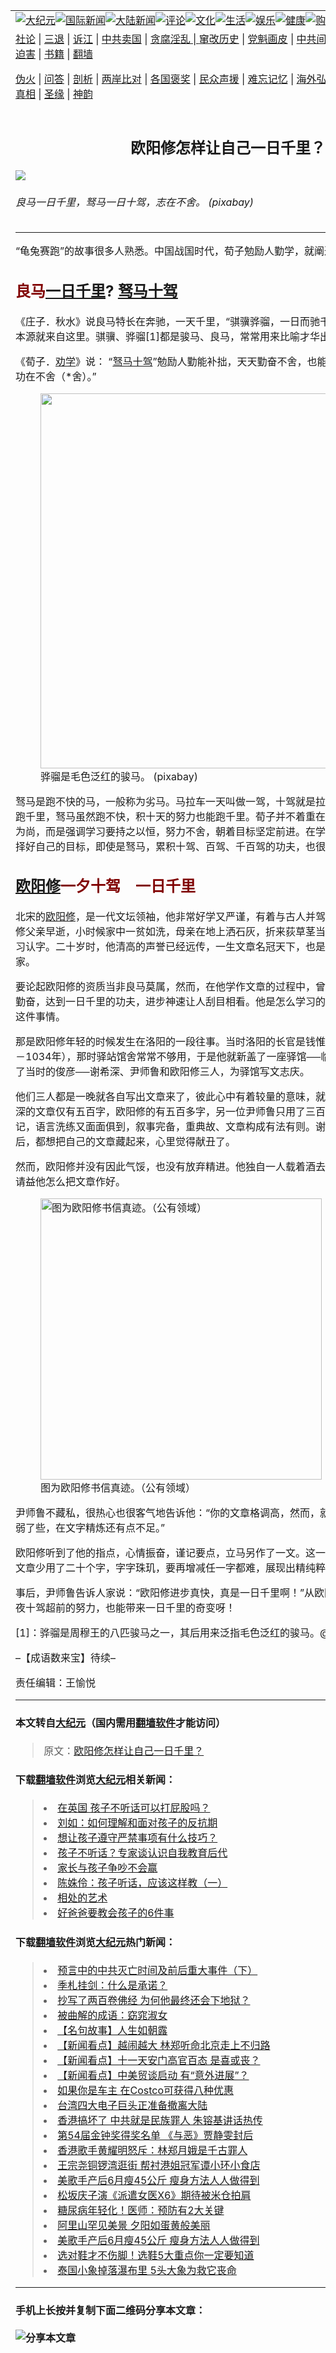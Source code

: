 <a name="1" id="1" target="_blank"></a><span id="1"></span>
<table border="0"><tr><td colspan="2" VALIGN=TOP><a href="https://github.com/clbjqp2826/djy/blob/master/gb/nsc413.md#1"><img src="https://raw.githubusercontent.com/clbjqp2826/www/master/t/djy/1.jpg" title="大纪元"></a><a href="https://github.com/clbjqp2826/djy/blob/master/gb/n24hr.md#1"><img src="https://raw.githubusercontent.com/clbjqp2826/www/master/t/djy/3.jpg" title="国际新闻"></a><a href="https://github.com/clbjqp2826/djy/blob/master/gb/nsc413.md#1"><img src="https://raw.githubusercontent.com/clbjqp2826/www/master/t/djy/4.jpg" title="大陆新闻"></a><a href="https://github.com/clbjqp2826/djy/blob/master/gb/news392.md#1"><img src="https://raw.githubusercontent.com/clbjqp2826/www/master/t/djy/5.jpg" title="评论"></a><a href="https://github.com/clbjqp2826/djy/blob/master/gb/news2007.md#1"><img src="https://raw.githubusercontent.com/clbjqp2826/www/master/t/djy/6.jpg" title="文化"></a><a href="https://github.com/clbjqp2826/djy/blob/master/gb/news2008.md#1"><img src="https://raw.githubusercontent.com/clbjqp2826/www/master/t/djy/7.jpg" title="生活"></a><a href="https://github.com/clbjqp2826/djy/blob/master/gb/ncyule.md#1"><img src="https://raw.githubusercontent.com/clbjqp2826/www/master/t/djy/8.jpg" title="娱乐"></a><a href="https://github.com/clbjqp2826/djy/blob/master/gb/nsc1002.md#1"><img src="https://raw.githubusercontent.com/clbjqp2826/www/master/t/djy/9.jpg" title="健康"><a href="https://www.youlucky.com"><img src="https://raw.githubusercontent.com/clbjqp2826/www/master/t/djy/10.jpg" title="购物"></a><a href="https://www.supportepoch.org/donation?utm_medium=epochtimes&utm_source=referral&utm_campaign=donate_button_djyhomepage"><img src="https://raw.githubusercontent.com/clbjqp2826/www/master/t/djy/12.jpg" title="捐款"></a></td></tr>
<tr><td colspan="2" VALIGN=TOP><a target="_blank" href="https://git.io/fjCRf">社论</a> | <a target="_blank" href="https://github.com/clbjqp2826/djy/blob/master/gb/nf5657.md#1">三退</a> | <a target="_blank" href="https://github.com/clbjqp2826/djy/blob/master/gb/nf6123.md#1">诉江</a> | <a target="_blank" href="https://github.com/clbjqp2826/djy/blob/master/gb/nf1176117.md#1">中共卖国</a> | <a target="_blank" href="https://github.com/clbjqp2826/djy/blob/master/gb/nf5773.md#1">贪腐淫乱 | <a target="_blank" href="https://github.com/clbjqp2826/djy/blob/master/gb/nf1176115.md#1">窜改历史</a> | <a target="_blank" href="https://github.com/clbjqp2826/djy/blob/master/gb/nf1176107.md#1">党魁画皮</a> | <a target="_blank" href="https://github.com/clbjqp2826/djy/blob/master/gb/nf1320400.md#1">中共间谍</a> | <a target="_blank" href="https://github.com/clbjqp2826/djy/blob/master/gb/nf1176114.md#1">破坏传统</a> | <a target="_blank" href="https://github.com/clbjqp2826/djy/blob/master/gb/nf5287.md#1">恶贯满盈</a> | <a target="_blank" href="https://github.com/clbjqp2826/djy/blob/master/gb/ncid278.md#1">人权</a> | <a target="_blank" href="https://github.com/clbjqp2826/djy/blob/master/gb/nf1176111.md#1">迫害</a> | <a target="_blank" href="https://github.com/clbjqp2826/djy/blob/master/gb/nf1235328.md#1">书籍</a> | <a target="_blank" href="https://github.com/clbjqp2826/www/blob/master/README.md?zsrh#1">翻墙</a></p><p><a target="_blank" href="https://github.com/clbjqp2826/djy/blob/master/gb/nf5562.md#1">伪火</a> | <a target="_blank" href="https://github.com/clbjqp2826/djy/blob/master/gb/nf4378.md#1">问答</a> | <a target="_blank" href="https://github.com/clbjqp2826/djy/blob/master/gb/nf5792.md#1">剖析</a> | <a target="_blank" href="https://github.com/clbjqp2826/djy/blob/master/gb/nf5735.md#1">两岸比对</a> | <a target="_blank" href="https://github.com/clbjqp2826/djy/blob/master/gb/nf6119.md#1">各国褒奖</a> | <a target="_blank" href="https://github.com/clbjqp2826/djy/blob/master/gb/nf6120.md#1">民众声援</a> | <a target="_blank" href="https://github.com/clbjqp2826/djy/blob/master/gb/nf1188594.md#1">难忘记忆</a> | <a target="_blank" href="https://github.com/clbjqp2826/djy/blob/master/gb/nf3180.md#1">海外弘传</a> | <a target="_blank" href="https://github.com/clbjqp2826/djy/blob/master/gb/nf5410.md#1">万人上访</a> | <a target="_blank" href="https://github.com/clbjqp2826/ntdtv/blob/master/gb/prog1530_1.md#1">和平抗议</a> | <a target="_blank" href="https://github.com/clbjqp2826/djy/blob/master/gb/nf4386.md#1">支持</a> | <a target="_blank" href="https://github.com/clbjqp2826/djy/blob/master/gb/nf4389.md#1">真相</a> | <a target="_blank" href="https://github.com/clbjqp2826/djy/blob/master/gb/nf5790.md#1">圣缘</a> | <a target="_blank" href="https://github.com/clbjqp2826/djy/blob/master/gb/nf4786.md#1">神韵</a></td></tr>
<tr><td VALIGN=TOP width="626"><h2 align=center>欧阳修怎样让自己一日千里？</h2>
<img src="http://i.epochtimes.com/assets/uploads/2019/07/b7e94ced7932be6c642f733447200e57-600x400.jpg" />
<h6>良马一日千里，驽马一日十驾，志在不舍。 (pixabay)
</h6>
<hr>
<p>“龟兔赛跑”的故事很多人熟悉。中国战国时代，荀子勉励人勤学，就阐述了这样的道理。</p>
<h2><span style="color: #800000;">良马<a href="https://github.com/clbjqp2826/djy/blob/master/gb/tag/%E4%B8%80%E6%97%A5%E5%8D%83%E9%87%8C.md">一日千里</a></span>? <span style="color: #800000;"><a href="https://github.com/clbjqp2826/djy/blob/master/gb/tag/%E9%A9%BD%E9%A9%AC%E5%8D%81%E9%A9%BE.md">驽马十驾</a></span></h2>
<p>《庄子．秋水》说良马特长在奔驰，一天千里，“骐骥骅骝，一日而驰千里”。“<a href="https://github.com/clbjqp2826/djy/blob/master/gb/tag/%E4%B8%80%E6%97%A5%E5%8D%83%E9%87%8C.md">一日千里</a>”的词语本源就来自这里。骐骥、骅骝[1]都是骏马、良马，常常用来比喻才华出众的人。</p>
<p>《荀子．<a href="https://github.com/clbjqp2826/djy/blob/master/gb/tag/%E5%8A%9D%E5%AD%A6.md">劝学</a>》说： “<a href="https://github.com/clbjqp2826/djy/blob/master/gb/tag/%E9%A9%BD%E9%A9%AC%E5%8D%81%E9%A9%BE.md">驽马十驾</a>”勉励人勤能补拙，天天勤奋不舍，也能达到目标，“驽马十驾，功在不舍（*舍）。”</p>
<figure id="attachment_11359305" style="width: 600px" class="wp-caption aligncenter"><a href="http://i.epochtimes.com/assets/uploads/2019/07/f8e44a1862e6f65ba7fccb08a09cb7cf.jpg"><img class="size-large wp-image-11359305" src="http://i.epochtimes.com/assets/uploads/2019/07/f8e44a1862e6f65ba7fccb08a09cb7cf-600x339.jpg" alt="" width="600" b="339" /></a><figcaption class="wp-caption-text">骅骝是毛色泛红的骏马。 (pixabay)</figcaption></figure>
<p>驽马是跑不快的马，一般称为劣马。马拉车一天叫做一驾，十驾就是拉十天的路程。良马一天能跑千里，驽马虽然跑不快，积十天的努力也能跑千里。荀子并不着重在速度上争强，也不以竞争为尚，而是强调学习要持之以恒，努力不舍，朝着目标坚定前进。在学习上，在人生的旅程上选择好自己的目标，即使是驽马，累积十驾、百驾、千百驾的功夫，也很有机会达成目标。</p>
<h2><span style="color: #800000;"><a href="https://github.com/clbjqp2826/djy/blob/master/gb/tag/%E6%AC%A7%E9%98%B3%E4%BF%AE.md">欧阳修</a>一夕十驾　一日千里</span></h2>
<p>北宋的<a href="https://github.com/clbjqp2826/djy/blob/master/gb/tag/%E6%AC%A7%E9%98%B3%E4%BF%AE.md">欧阳修</a>，是一代文坛领袖，他非常好学又严谨，有着与古人并驾齐驱而绝驰的决心。欧阳修父亲早逝，小时候家中一贫如洗，母亲在地上洒石灰，折来荻草茎当笔画地写字，教欧阳修学习认字。二十岁时，他清高的声誉已经远传，一生文章名冠天下，也是金石文的名家、历史学家。</p>
<p>要论起欧阳修的资质当非良马莫属，然而，在他学作文章的过程中，曾经展现过驽马一夕十驾的勤奋，达到一日千里的功夫，进步神速让人刮目相看。他是怎么学习的呢？《湘山野录》记载了这件事情。</p>
<p>那是欧阳修年轻的时候发生在洛阳的一段往事。当时洛阳的长官是钱惟演（字希圣，公元977年－1034年），那时驿站馆舍常常不够用，于是他就新盖了一座驿馆──临辕。临辕落成时，他找了当时的俊彦──谢希深、尹师鲁和欧阳修三人，为驿馆写文志庆。</p>
<p>他们三人都是一晚就各自写出文章来了，彼此心中有着较量的意味，就拿出文章来比一比。谢希深的文章仅有五百字，欧阳修的有五百多字，另一位尹师鲁只用了三百八十多字就写成了临辕记，语言洗练又面面俱到，叙事完备，重典故、文章构成有法有则。谢希深和欧阳修两人看了之后，都想把自己的文章藏起来，心里觉得献丑了。</p>
<p>然而，欧阳修并没有因此气馁，也没有放弃精进。他独自一人载着酒去请教尹师鲁，一整个晚上请益他怎么把文章作好。</p>
<figure id="attachment_10642279" style="width: 450px" class="wp-caption aligncenter"><a href="http://i.epochtimes.com/assets/uploads/2003/08/Letter_by_Ouyang_Xiu.jpg"><img class="wp-image-10642279 size-medium" src="http://i.epochtimes.com/assets/uploads/2003/08/Letter_by_Ouyang_Xiu-450x495.jpg" alt="图为欧阳修书信真迹。（公有领域）" width="450" b="495" /></a><figcaption class="wp-caption-text">图为欧阳修书信真迹。（公有领域）</figcaption></figure>
<p>尹师鲁不藏私，很热心也很客气地告诉他：“你的文章格调高，然而，就是在篇章格局气势上稍微弱了些，在文字精炼还有点不足。”</p>
<p>欧阳修听到了他的指点，心情振奋，谨记要点，立马另作了一文。这一次写出来的比尹师鲁那篇文章少用了二十个字，字字珠玑，要再增减任一字都难，展现出精纯粹炼的光彩。</p>
<p>事后，尹师鲁告诉人家说：“欧阳修进步真快，真是一日千里啊！”从欧阳修的学习故事来看，一夜十驾超前的努力，也能带来一日千里的奇变呀！</p>
<p>[1]：骅骝是周穆王的八匹骏马之一，其后用来泛指毛色泛红的骏马。@*＃</p>
<p>–【成语数来宝】待续–</p>
<p>责任编辑：王愉悦</p>
<hr>

#### 本文转自<a href="http://www.epochtimes.com">大纪元</a>（国内需用<a href="https://git.io/JesJV">翻墙软件</a>才能访问）
> 原文：<a href="http://www.epochtimes.com/gb/19/7/1/n11358051.htm">欧阳修怎样让自己一日千里？</a>
#### 下载<a href="https://git.io/JesJV">翻墙软件</a>浏览<a href="http://www.epochtimes.com">大纪元</a>相关新闻：
> <li><a href="http://www.epochtimes.com/gb/17/11/12/n9831718.htm">在英国 孩子不听话可以打屁股吗？</a></li>
> <li><a href="http://www.epochtimes.com/gb/15/1/2/n4332418.htm">刘如：如何理解和面对孩子的反抗期</a></li>
> <li><a href="http://www.epochtimes.com/gb/13/11/27/n4020521.htm">想让孩子遵守严禁事项有什么技巧？</a></li>
> <li><a href="http://www.epochtimes.com/gb/13/9/30/n3975419.htm">孩子不听话？专家谈认识自我教育后代</a></li>
> <li><a href="http://www.epochtimes.com/gb/13/7/11/n3914073.htm">家长与孩子争吵不会赢</a></li>
> <li><a href="http://www.epochtimes.com/gb/13/6/11/n3891286.htm">陈姝伶：孩子听话，应该这样教（一）</a></li>
> <li><a href="http://www.epochtimes.com/gb/13/3/28/n3833849.htm">相处的艺术</a></li>
> <li><a href="http://www.epochtimes.com/gb/11/4/14/n3228408.htm">好爸爸要教会孩子的6件事</a></li>

#### 下载<a href="https://git.io/JesJV">翻墙软件</a>浏览<a href="http://www.epochtimes.com">大纪元</a>热门新闻：
> <li><a href="http://www.epochtimes.com/gb/19/9/29/n11554590.htm">预言中的中共灭亡时间及前后重大事件（下）</a></li>
> <li><a href="http://www.epochtimes.com/gb/12/4/28/n3576538.htm">季札挂剑：什么是承诺？</a></li>
> <li><a href="http://www.epochtimes.com/gb/19/10/2/n11563670.htm">抄写了两百卷佛经 为何他最终还会下地狱？</a></li>
> <li><a href="http://www.epochtimes.com/gb/19/10/4/n11568273.htm">被曲解的成语：窈窕淑女</a></li>
> <li><a href="http://www.epochtimes.com/gb/18/3/31/n10265703.htm">【名句故事】人生如朝露</a></li>
> <li><a href="http://www.epochtimes.com/gb/19/10/7/n11574050.htm">【新闻看点】越闹越大 林郑听命北京走上不归路</a></li>
> <li><a href="http://www.epochtimes.com/gb/19/10/4/n11568698.htm">【新闻看点】十一天安门高官百态 是喜或丧？</a></li>
> <li><a href="http://www.epochtimes.com/gb/19/10/7/n11574294.htm">【新闻看点】中美贸谈启动 有“意外进展”？</a></li>
> <li><a href="http://www.epochtimes.com/gb/19/10/5/n11570750.htm">如果你是车主 在Costco可获得八种优惠</a></li>
> <li><a href="http://www.epochtimes.com/gb/19/10/6/n11571449.htm">台湾四大电子巨头正准备撤离大陆</a></li>
> <li><a href="http://www.epochtimes.com/gb/19/10/6/n11571866.htm">香港搞坏了 中共就是民族罪人 朱镕基讲话热传</a></li>
> <li><a href="http://www.epochtimes.com/gb/19/10/5/n11569838.htm">第54届金钟奖得奖名单 《与恶》贾静雯封后</a></li>
> <li><a href="http://www.epochtimes.com/gb/19/10/5/n11570726.htm">香港歌手黄耀明怒斥：林郑月娥是千古罪人</a></li>
> <li><a href="http://www.epochtimes.com/gb/19/10/5/n11570552.htm">王宗尧铜锣湾逛街 帮衬港姐冠军谭小环小食店</a></li>
> <li><a href="http://www.epochtimes.com/gb/19/10/5/n11569720.htm">美歌手产后6月瘦45公斤 瘦身方法人人做得到</a></li>
> <li><a href="http://www.epochtimes.com/gb/19/10/5/n11569768.htm">松坂庆子演《派遣女医X6》期待被米仓拍肩</a></li>
> <li><a href="http://www.epochtimes.com/gb/19/10/4/n11568914.htm">糖尿病年轻化！医师：预防有2大关键</a></li>
> <li><a href="http://www.epochtimes.com/gb/19/10/2/n11563382.htm">阿里山罕见美景 夕阳如蛋黄般美丽</a></li>
> <li><a href="http://www.epochtimes.com/gb/19/10/5/n11569720.htm">美歌手产后6月瘦45公斤 瘦身方法人人做得到</a></li>
> <li><a href="http://www.epochtimes.com/gb/19/10/7/n11572541.htm">选对鞋才不伤脚！选鞋5大重点你一定要知道</a></li>
> <li><a href="http://www.epochtimes.com/gb/19/10/7/n11573172.htm">泰国小象掉落瀑布里 5头大象为救它丧命</a></li>
<hr>

#### 手机上长按并复制下面二维码分享本文章：<br><br><img src="http://www.hehaibao.com/qr/index.php?m=1&e=L&p=10&t=&d=https://github.com/clbjqp2826/djy/blob/master/gb/19/7/1/n11358051.md%231" title="分享本文章"></td><td VALIGN=TOP><a href="https://github.com/clbjqp2826/djy/blob/master/gb/16/1/21/n4622075.md?dfh#1" target="_blank"><img src="https://raw.githubusercontent.com/clbjqp2826/djy/master/gb/300/wei-f1.jpg" title="中共的伪火骗局"  alt="中共的伪火骗局"></a><br><a href="https://github.com/clbjqp2826/yh/blob/master/README.md?dfh#1" target="_blank"><img src="https://raw.githubusercontent.com/clbjqp2826/djy/master/gb/300/yong-h.jpg" title="永恒的见证"  alt="永恒的见证"></a><br><a href="https://github.com/clbjqp2826/djy/blob/master/gb/13/9/29/n3974789.md?dfh#1" target="_blank"><img src="https://raw.githubusercontent.com/clbjqp2826/djy/master/gb/300/shang-lnz.jpg" title="善良女子被中共投男牢"  alt="善良女子被中共投男牢"></a><br><a href="https://github.com/clbjqp2826/djy/blob/master/gb/16/3/16/n4663449.md?dfh#1" target="_blank"><img src="https://raw.githubusercontent.com/clbjqp2826/djy/master/gb/300/huo-z3.jpg" title="警卫目击活摘器官"  alt="警卫目击活摘器官"></a><br><a href="https://github.com/clbjqp2826/djy/blob/master/gb/16/8/7/n8177641.md?dfh#1" target="_blank"><img src="https://raw.githubusercontent.com/clbjqp2826/djy/master/gb/300/huo-z4.jpg" title="证人描述活摘恐怖"  alt="证人描述活摘恐怖"></a><br><a href="https://github.com/clbjqp2826/djy/blob/master/gb/10/4/19/n2881569.md?dfh#1" target="_blank"><img src="https://raw.githubusercontent.com/clbjqp2826/djy/master/gb/300/huo-z1.jpg" title="揭开活摘器官黑幕"  alt="揭开活摘器官黑幕"></a><br><a href="https://github.com/clbjqp2826/djy/blob/master/gb/10/11/7/n3077476.md?dfh#1" target="_blank"><img src="https://raw.githubusercontent.com/clbjqp2826/djy/master/gb/300/ma-ks.jpg" title="马克思的成魔之路"  alt="马克思的成魔之路"></a><br><a href="https://github.com/clbjqp2826/djy/blob/master/gb/14/6/9/n4173977.md?dfh#1" target="_blank"><img src="https://raw.githubusercontent.com/clbjqp2826/djy/master/gb/300/chang-zs.jpg" title="藏字石 蕴天机"  alt="藏字石 蕴天机"></a><br><a href="https://github.com/clbjqp2826/djy/blob/master/gb/18/5/10/n10381511.md?dfh#1" target="_blank"><img src="https://raw.githubusercontent.com/clbjqp2826/djy/master/gb/300/st1.jpg" title="关注3亿人三退"  alt="关注3亿人三退"></a><br><a href="https://github.com/clbjqp2826/djy/blob/master/gb/18/3/21/n10237682.md?dfh#1" target="_blank"><img src="https://raw.githubusercontent.com/clbjqp2826/djy/master/gb/300/jie-t.jpg" title="解体中共复兴中华"  alt="解体中共复兴中华"></a><br><a href="https://github.com/clbjqp2826/djy/blob/master/gb/9/2/9/n2422991.md?dfh#1" target="_blank"><img src="https://raw.githubusercontent.com/clbjqp2826/djy/master/gb/300/gao-zs.jpg" title="中共迫害良心律师"  alt="中共迫害良心律师"></a><br><a href="https://github.com/clbjqp2826/djy/blob/master/gb/18/12/9/n10900044.md?dfh#1" target="_blank"><img src="https://raw.githubusercontent.com/clbjqp2826/djy/master/gb/300/sj1.jpg" title="303万人举报江泽民"  alt="303万人举报江泽民"></a><br><a href="https://github.com/clbjqp2826/djy/blob/master/gb/18/8/28/n10672014.md?dfh#1" target="_blank"><img src="https://raw.githubusercontent.com/clbjqp2826/djy/master/gb/300/sj2.jpg" title="这些官员为何起诉江泽民"  alt="这些官员为何起诉江泽民"></a><br><a href="https://github.com/clbjqp2826/djy/blob/master/gb/8/12/18/n2367165.md?dfh#1" target="_blank"><img src="https://raw.githubusercontent.com/clbjqp2826/djy/master/gb/300/liangan.jpg" title="海峡两岸的强烈对比"  alt="海峡两岸的强烈对比"></a><br><a href="https://github.com/clbjqp2826/djy/blob/master/gb/15/5/5/n4427238.md?dfh#1" target="_blank"><img src="https://raw.githubusercontent.com/clbjqp2826/djy/master/gb/300/jia-ndzl.jpg" title="加拿大总理的贺信"  alt="加拿大总理的贺信"></a><br><a href="https://github.com/clbjqp2826/djy/blob/master/gb/11/6/17/n3289382.md?dfh#1" target="_blank"><img src="https://raw.githubusercontent.com/clbjqp2826/djy/master/gb/300/xiao-wd.jpg" title="探寻真相兼听则明"  alt="探寻真相兼听则明"></a><br><a href="https://github.com/clbjqp2826/djy/blob/master/gb/18/10/27/n10812623.md?dfh#1" target="_blank"><img src="https://raw.githubusercontent.com/clbjqp2826/djy/master/gb/300/yindu.jpg" title="印度媒体报道东方"  alt="印度媒体报道东方"></a><br><a href="https://github.com/clbjqp2826/djy/blob/master/gb/18/6/9/n10469652.md?dfh#1" target="_blank"><img src="https://raw.githubusercontent.com/clbjqp2826/djy/master/gb/300/xie-j.jpg" title="不一样的海外校园"  alt="不一样的海外校园"></a><br><a href="https://github.com/clbjqp2826/djy/blob/master/gb/7/4/5/n1669415.md?dfh#1" target="_blank"><img src="https://raw.githubusercontent.com/clbjqp2826/djy/master/gb/300/li-up.jpg" title="从大师到徒弟的传奇"  alt="从大师到徒弟的传奇"></a><br><a href="https://github.com/clbjqp2826/djy/blob/master/gb/17/5/26/n9191512.md?dfh#1" target="_blank"><img src="https://raw.githubusercontent.com/clbjqp2826/djy/master/gb/300/zfl2.jpg" title="亿万人与东方一本奇书"  alt="亿万人与东方一本奇书"></a><br><a href="https://github.com/clbjqp2826/djy/blob/master/gb/13/11/27/n4020290.md?dfh#1" target="_blank"><img src="https://raw.githubusercontent.com/clbjqp2826/djy/master/gb/300/zhen-h.jpg" title="大陆见不到的震撼场面"  alt="大陆见不到的震撼场面"></a><br><a href="https://github.com/clbjqp2826/djy/blob/master/gb/15/7/17/n4482910.md?dfh#1" target="_blank"><img src="https://raw.githubusercontent.com/clbjqp2826/djy/master/gb/300/dalu-sk.jpg" title="人心向善 大陆当初盛况"  alt="人心向善 大陆当初盛况"></a><br><a href="https://github.com/clbjqp2826/djy/blob/master/gb/9/10/15/n2689419.md?dfh#1" target="_blank"><img src="https://raw.githubusercontent.com/clbjqp2826/djy/master/gb/300/zfl1.jpg" title="追寻真理 这书讲什么"  alt="追寻真理 这书讲什么"></a><br><a href="https://github.com/clbjqp2826/www/blob/master/README.md?dfh#1" target="_blank"><img src="https://raw.githubusercontent.com/clbjqp2826/djy/master/gb/300/fq1.jpg" title="下载免费翻墙软件"  alt="下载免费翻墙软件"></a><br></td></tr></table>
